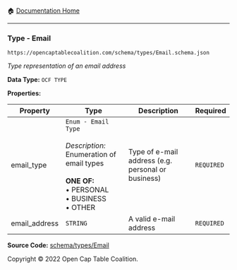 :house: [Documentation Home](/README.md)

---

### Type - Email

`https://opencaptablecoalition.com/schema/types/Email.schema.json`

_Type representation of an email address_

**Data Type:** `OCF TYPE`

**Properties:**

| Property      | Type                                                                                                                                                    | Description                                        | Required   |
| ------------- | ------------------------------------------------------------------------------------------------------------------------------------------------------- | -------------------------------------------------- | ---------- |
| email_type    | `Enum - Email Type`</br></br>_Description:_ Enumeration of email types</br></br>**ONE OF:** </br>&bull; PERSONAL </br>&bull; BUSINESS </br>&bull; OTHER | Type of e-mail address (e.g. personal or business) | `REQUIRED` |
| email_address | `STRING`                                                                                                                                                | A valid e-mail address                             | `REQUIRED` |

**Source Code:** [schema/types/Email](/schema/types/Email.schema.json)

Copyright © 2022 Open Cap Table Coalition.
